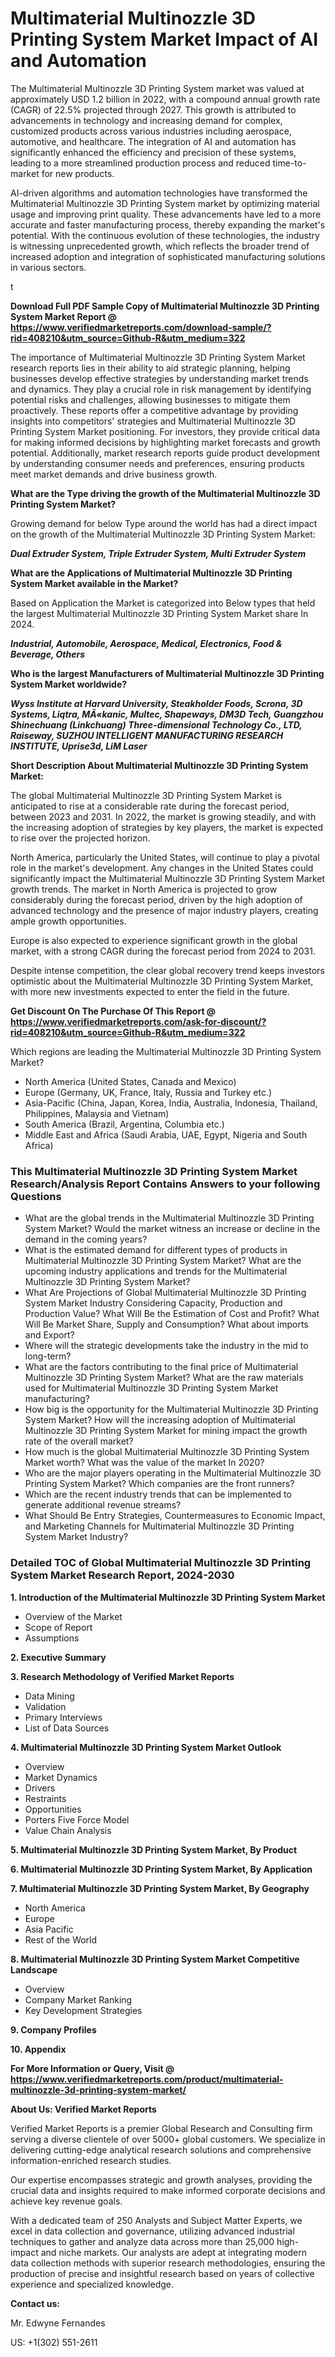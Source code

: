<meta name="title" content="Global Multimaterial Multinozzle 3D Printing System Market Impact of AI and Automation"><meta name="description" content="The Multimaterial Multinozzle 3D Printing System market was valued at approximately USD 1.2 billion in 2022, with a compound annual growth rate (CAGR) of 22.5% project"><meta name="title" content="Multimaterial Multinozzle 3D Printing System Market Size, Share, Scope, Trends, Growth, Opportunities, Analysis, Forecast"><h1>Multimaterial Multinozzle 3D Printing System Market Impact of AI and Automation</h1><p>The Multimaterial Multinozzle 3D Printing System market was valued at approximately USD 1.2 billion in 2022, with a compound annual growth rate (CAGR) of 22.5% projected through 2027. This growth is attributed to advancements in technology and increasing demand for complex, customized products across various industries including aerospace, automotive, and healthcare. The integration of AI and automation has significantly enhanced the efficiency and precision of these systems, leading to a more streamlined production process and reduced time-to-market for new products.</p><p>AI-driven algorithms and automation technologies have transformed the Multimaterial Multinozzle 3D Printing System market by optimizing material usage and improving print quality. These advancements have led to a more accurate and faster manufacturing process, thereby expanding the market's potential. With the continuous evolution of these technologies, the industry is witnessing unprecedented growth, which reflects the broader trend of increased adoption and integration of sophisticated manufacturing solutions in various sectors.</p>t</p><p id="" class=""><strong>Download Full PDF Sample Copy of Multimaterial Multinozzle 3D Printing System Market Report @ <a href="https://www.verifiedmarketreports.com/download-sample/?rid=408210&utm_source=Github-R&utm_medium=322" target="_blank">https://www.verifiedmarketreports.com/download-sample/?rid=408210&utm_source=Github-R&utm_medium=322</a></strong></p><p>The importance of&nbsp;Multimaterial Multinozzle 3D Printing System Market research reports lies in their ability to aid strategic planning, helping businesses develop effective strategies by understanding market trends and dynamics. They play a crucial role in risk management by identifying potential risks and challenges, allowing businesses to mitigate them proactively. These reports offer a competitive advantage by providing insights into competitors' strategies and Multimaterial Multinozzle 3D Printing System Market positioning. For investors, they provide critical data for making informed decisions by highlighting market forecasts and growth potential. Additionally, market research reports guide product development by understanding consumer needs and preferences, ensuring products meet market demands and drive business growth.</p><p><strong>What are the&nbsp;Type driving the growth of the Multimaterial Multinozzle 3D Printing System Market?</strong></p><p id="" class="">Growing demand for below Type around the world has had a direct impact on the growth of the Multimaterial Multinozzle 3D Printing System Market:</p><em><strong>Dual Extruder System, Triple Extruder System, Multi Extruder System</strong></em></p><strong>What are the&nbsp;Applications&nbsp;of Multimaterial Multinozzle 3D Printing System Market available in the Market?</strong></p><p id="" class="">Based on Application the Market is categorized into Below types that held the largest Multimaterial Multinozzle 3D Printing System Market share In 2024.</p><em><strong>Industrial, Automobile, Aerospace, Medical, Electronics, Food & Beverage, Others</strong></em></p><strong>Who is the largest Manufacturers of Multimaterial Multinozzle 3D Printing System Market worldwide?</strong></p><p><em><strong>Wyss Institute at Harvard University, Steakholder Foods, Scrona, 3D Systems, Liqtra, MÃ«kanic, Multec, Shapeways, DM3D Tech, Guangzhou Shinechuang (Linkchuang) Three-dimensional Technology Co., LTD, Raiseway, SUZHOU INTELLIGENT MANUFACTURING RESEARCH INSTITUTE, Uprise3d, LiM Laser</strong></em></p><p id="" class=""><strong>Short Description About Multimaterial Multinozzle 3D Printing System Market:</strong></p><p>The global Multimaterial Multinozzle 3D Printing System Market is anticipated to rise at a considerable rate during the forecast period, between 2023 and 2031. In 2022, the market is growing steadily, and with the increasing adoption of strategies by key players, the market is expected to rise over the projected horizon.</p><p>North America, particularly the United States, will continue to play a pivotal role in the market's development. Any changes in the United States could significantly impact the Multimaterial Multinozzle 3D Printing System Market growth trends. The market in North America is projected to grow considerably during the forecast period, driven by the high adoption of advanced technology and the presence of major industry players, creating ample growth opportunities.</p><p>Europe is also expected to experience significant growth in the global market, with a strong CAGR during the forecast period from 2024 to 2031.</p><p>Despite intense competition, the clear global recovery trend keeps investors optimistic about the Multimaterial Multinozzle 3D Printing System Market, with more new investments expected to enter the field in the future.</p><p id="" class=""><strong>Get Discount On The Purchase Of This Report @ <a href="https://www.verifiedmarketreports.com/ask-for-discount/?rid=408210&utm_source=Github-R&utm_medium=322" target="_blank">https://www.verifiedmarketreports.com/ask-for-discount/?rid=408210&utm_source=Github-R&utm_medium=322</a></strong></p>Which regions are leading the Multimaterial Multinozzle 3D Printing System Market?</p><ul><li>North America (United States, Canada and Mexico)</li><li>Europe (Germany, UK, France, Italy, Russia and Turkey etc.)</li><li>Asia-Pacific (China, Japan, Korea, India, Australia, Indonesia, Thailand, Philippines, Malaysia and Vietnam)</li><li>South America (Brazil, Argentina, Columbia etc.)</li><li>Middle East and Africa (Saudi Arabia, UAE, Egypt, Nigeria and South Africa)</li></ul><h3 id="" class="">This Multimaterial Multinozzle 3D Printing System Market Research/Analysis Report Contains Answers to your following Questions</h3><ul><li>What are the global trends in the Multimaterial Multinozzle 3D Printing System Market? Would the market witness an increase or decline in the demand in the coming years?</li><li>What is the estimated demand for different types of products in Multimaterial Multinozzle 3D Printing System Market? What are the upcoming industry applications and trends for the Multimaterial Multinozzle 3D Printing System Market?</li><li>What Are Projections of Global Multimaterial Multinozzle 3D Printing System Market Industry Considering Capacity, Production and Production Value? What Will Be the Estimation of Cost and Profit? What Will Be Market Share, Supply and Consumption? What about imports and Export?</li><li>Where will the strategic developments take the industry in the mid to long-term?</li><li>What are the factors contributing to the final price of Multimaterial Multinozzle 3D Printing System Market? What are the raw materials used for Multimaterial Multinozzle 3D Printing System Market manufacturing?</li><li>How big is the opportunity for the Multimaterial Multinozzle 3D Printing System Market? How will the increasing adoption of Multimaterial Multinozzle 3D Printing System Market for mining impact the growth rate of the overall market?</li><li>How much is the global Multimaterial Multinozzle 3D Printing System Market worth? What was the value of the market In 2020?</li><li>Who are the major players operating in the Multimaterial Multinozzle 3D Printing System Market? Which companies are the front runners?</li><li>Which are the recent industry trends that can be implemented to generate additional revenue streams?</li><li>What Should Be Entry Strategies, Countermeasures to Economic Impact, and Marketing Channels for Multimaterial Multinozzle 3D Printing System Market Industry?</li></ul><h3 id="" class="">Detailed TOC of Global Multimaterial Multinozzle 3D Printing System Market Research Report, 2024-2030</h3><p id="" class=""><strong>1. Introduction of the Multimaterial Multinozzle 3D Printing System Market</strong></p><ul><li>Overview of the Market</li><li>Scope of Report</li><li>Assumptions</li></ul><p id="" class=""><strong>2. Executive Summary</strong></p><p id="" class=""><strong>3. Research Methodology of Verified Market Reports</strong></p><ul><li>Data Mining</li><li>Validation</li><li>Primary Interviews</li><li>List of Data Sources</li></ul><p id="" class=""><strong>4. Multimaterial Multinozzle 3D Printing System Market Outlook</strong></p><ul><li>Overview</li><li>Market Dynamics</li><li>Drivers</li><li>Restraints</li><li>Opportunities</li><li>Porters Five Force Model</li><li>Value Chain Analysis</li></ul><p id="" class=""><strong>5. Multimaterial Multinozzle 3D Printing System Market, By Product</strong></p><p id="" class=""><strong>6. Multimaterial Multinozzle 3D Printing System Market, By Application</strong></p><p id="" class=""><strong>7. Multimaterial Multinozzle 3D Printing System Market, By Geography</strong></p><ul><li>North America</li><li>Europe</li><li>Asia Pacific</li><li>Rest of the World</li></ul><p id="" class=""><strong>8. Multimaterial Multinozzle 3D Printing System Market Competitive Landscape</strong></p><ul><li>Overview</li><li>Company Market Ranking</li><li>Key Development Strategies</li></ul><p id="" class=""><strong>9. Company Profiles</strong></p><p id="" class=""><strong>10. Appendix</strong></p><p id="" class=""><strong>For More Information or Query, Visit @ <a href="https://www.verifiedmarketreports.com/product/multimaterial-multinozzle-3d-printing-system-market/" target="_blank">https://www.verifiedmarketreports.com/product/multimaterial-multinozzle-3d-printing-system-market/</a></strong></p><p id="" class=""><strong>About Us: Verified Market Reports</strong></p><p id="" class="">Verified Market Reports is a premier Global Research and Consulting firm serving a diverse clientele of over 5000+ global customers. We specialize in delivering cutting-edge analytical research solutions and comprehensive information-enriched research studies.</p><p id="" class="">Our expertise encompasses strategic and growth analyses, providing the crucial data and insights required to make informed corporate decisions and achieve key revenue goals.</p><p id="" class="">With a dedicated team of 250 Analysts and Subject Matter Experts, we excel in data collection and governance, utilizing advanced industrial techniques to gather and analyze data across more than 25,000 high-impact and niche markets. Our analysts are adept at integrating modern data collection methods with superior research methodologies, ensuring the production of precise and insightful research based on years of collective experience and specialized knowledge.</p><p id="" class=""><strong>Contact us:</strong></p><p id="" class="">Mr. Edwyne Fernandes</p><p id="" class="">US: +1(302) 551-2611</p>